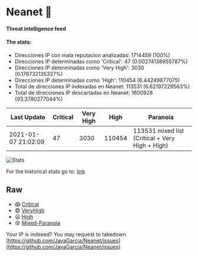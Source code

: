 # Neanet :hocho:
#### Threat intelligence feed
#### The stats:

- Direcciones IP con mala reputacion analizadas: 1714459 (100%)
- Direcciones IP determinadas como 'Critical':  47 (0.00274138955787%)
- Direcciones IP determinadas como 'Very High':  3030 (0.176732135327%)
- Direcciones IP determinadas como 'High':  110454 (6.44249877075)
- Total de direcciones IP indexadas en Neanet:  113531 (6.62197229563%)
- Total de direcciones IP descartadas en Neanet:  1600928 (93.3780277044%)

| Last Update | Critical | Very High | High | Paranoia |
| --- | --- | --- | --- | --- |
| 2021-01-07 21:02:09 | 47 | 3030 | 110454 | 113531 mixed list (Critical + Very High + High)|

![Stats](https://docs.google.com/spreadsheets/d/e/2PACX-1vSnaNMIXVabIpDJjufMlzH7poXnshF3mgd8Is1g9ytUEzVsP5my4Trn8f-xkoLLQ38xpL3HtmUexLo6/pubchart?oid=501124687&format=image)

For the historical stats go to: [link](/stats.csv)
## Raw
- :scream: [Critical](https://raw.githubusercontent.com/JavaGarcia/Neanet/master/blacklists/neanet_critical.txt)
- :fearful: [VeryHigh](https://raw.githubusercontent.com/JavaGarcia/Neanet/master/blacklists/neanet_veryHigh.txtt)
- :frowning: [High](https://raw.githubusercontent.com/JavaGarcia/Neanet/master/blacklists/neanet_high.txt)
- :dizzy_face: [Mixed-Paranoia](https://raw.githubusercontent.com/JavaGarcia/Neanet/master/blacklists/neanet_all.txt)


Your IP is indexed? You may request to takedown. [https://github.com/JavaGarcia/Neanet/issues](https://github.com/JavaGarcia/Neanet/issues)



































































































































































































































































































































































































































































































































































































































































































































































































































































































































































































































































































































































































































































































































































































































































































































































































































































































































































































































































































































































































































































































































































































































































































































































































































































































































































































































































































































































































































































































































































































































































































































































































































































































































































































































































